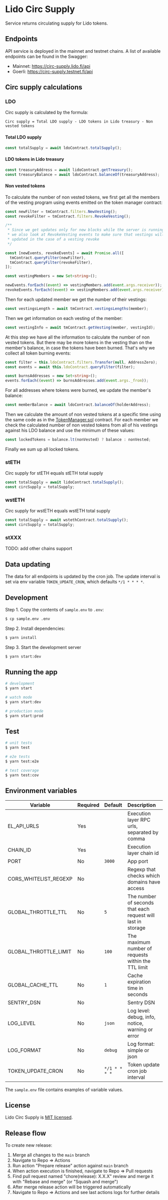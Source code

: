 # Lido Circ Supply

Service returns circulating supply for Lido tokens.

## Endpoints

API service is deployed in the mainnet and testnet chains. A list of available endpoints can be found in the Swagger:

- Mainnet: https://circ-supply.lido.fi/api
- Goerli: https://circ-supply.testnet.fi/api

## Circ supply calculations

### LDO

Circ supply is calculated by the formula:

```
Circ supply = Total LDO supply - LDO tokens in Lido treasury - Non vested tokens
```

#### Total LDO supply

```ts
const totalSupply = await ldoContract.totalSupply();
```

#### LDO tokens in Lido treasury

```ts
const treasuryAddress = await lidoContract.getTreasury();
const treasuryBalance = await ldoContract.balanceOf(treasuryAddress);
```

#### Non vested tokens

To calculate the number of non vested tokens, we first get all the members of the vesting program using events emitted on the token manager contract:

```ts
const newFilter = tmContract.filters.NewVesting();
const revokeFilter = tmContract.filters.RevokeVesting();

/**
 * Since we get updates only for new blocks while the server is running,
 * we also look at RevokeVesting events to make sure that vestings will be
 * updated in the case of a vesting revoke
 */

const [newEvents, revokeEvents] = await Promise.all([
  tmContract.queryFilter(newFilter),
  tmContract.queryFilter(revokeFilter),
]);

const vestingMembers = new Set<string>();

newEvents.forEach((event) => vestingMembers.add(event.args.receiver));
revokeEvents.forEach((event) => vestingMembers.add(event.args.receiver));
```

Then for each updated member we get the number of their vestings:

```ts
const vestingsLength = await tmContract.vestingsLengths(member);
```

Then we get information on each vesting of the member:

```ts
const vestingInfo = await tmContract.getVesting(member, vestingId);
```

At this step we have all the information to calculate the number of non vested tokens. But there may be more tokens in the vesting than on the member's balance, in case the tokens have been burned. That's why we collect all token burning events:

```ts
const filter = this.ldoContract.filters.Transfer(null, AddressZero);
const events = await this.ldoContract.queryFilter(filter);

const burnsAddresses = new Set<string>();
events.forEach((event) => burnsAddresses.add(event.args._from));
```

For all addresses where tokens were burned, we update the member's balance:

```ts
const memberBalance = await ldoContract.balanceOf(holderAddress);
```

Then we calculate the amount of non vested tokens at a specific time using the same code as in the [TokenManager.sol](https://github.com/aragon/aragon-apps/blob/6f581bf8ec43697c481f3692127f2ed0a2fba9de/apps/token-manager/contracts/TokenManager.sol#L358) contract. For each member we check the calculated number of non vested tokens from all of his vestings against his LDO balance and use the minimum of these values:

```ts
const lockedTokens = balance.lt(nonVested) ? balance : nonVested;
```

Finally we sum up all locked tokens.

### stETH

Circ supply for stETH equals stETH total supply

```ts
const totalSupply = await lidoContract.totalSupply();
const circSupply = totalSupply;
```

### wstETH

Circ supply for wstETH equals wstETH total supply

```ts
const totalSupply = await wstethContract.totalSupply();
const circSupply = totalSupply;
```

### stXXX

TODO: add other chains support

## Data updating

The data for all endpoints is updated by the cron job. The update interval is set via env variable `TOKEN_UPDATE_CRON`, which defaults `*/1 * * * *`.

## Development

Step 1. Copy the contents of `sample.env` to `.env`:

```bash
$ cp sample.env .env
```

Step 2. Install dependencies:

```bash
$ yarn install
```

Step 3. Start the development server

```bash
$ yarn start:dev
```

## Running the app

```bash
# development
$ yarn start

# watch mode
$ yarn start:dev

# production mode
$ yarn start:prod
```

## Test

```bash
# unit tests
$ yarn test

# e2e tests
$ yarn test:e2e

# test coverage
$ yarn test:cov
```

## Environment variables

| Variable              | Required | Default       | Description                                                  |
| --------------------- | -------- | :------------ | :----------------------------------------------------------- |
| EL_API_URLS           | Yes      |               | Execution layer RPC urls, separated by comma                 |
| CHAIN_ID              | Yes      |               | Execution layer chain id                                     |
| PORT                  | No       | `3000`        | App port                                                     |
| CORS_WHITELIST_REGEXP | No       |               | Regexp that checks which domains have access                 |
| GLOBAL_THROTTLE_TTL   | No       | `5`           | The number of seconds that each request will last in storage |
| GLOBAL_THROTTLE_LIMIT | No       | `100`         | The maximum number of requests within the TTL limit          |
| GLOBAL_CACHE_TTL      | No       | `1`           | Cache expiration time in seconds                             |
| SENTRY_DSN            | No       |               | Sentry DSN                                                   |
| LOG_LEVEL             | No       | `json`        | Log level: debug, info, notice, warning or error             |
| LOG_FORMAT            | No       | `debug`       | Log format: simple or json                                   |
| TOKEN_UPDATE_CRON     | No       | `*/1 * * * *` | Token update cron job interval                               |

The `sample.env` file contains examples of variable values.

## License

Lido Circ Supply is [MIT licensed](LICENSE).

## Release flow

To create new release:

1. Merge all changes to the `main` branch
1. Navigate to Repo => Actions
1. Run action "Prepare release" action against `main` branch
1. When action execution is finished, navigate to Repo => Pull requests
1. Find pull request named "chore(release): X.X.X" review and merge it with "Rebase and merge" (or "Squash and merge")
1. After merge release action will be triggered automatically
1. Navigate to Repo => Actions and see last actions logs for further details
